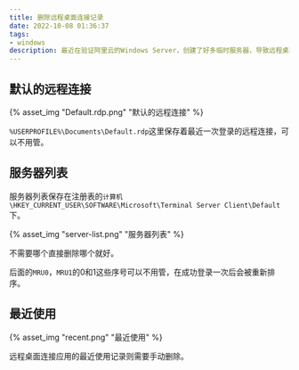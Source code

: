 ```yaml
---
title: 删除远程桌面连接记录
date: 2022-10-08 01:36:37
tags:
- windows
description: 最近在验证阿里云的Windows Server，创建了好多临时服务器，导致远程桌面连接产生了一大堆无用的记录，记录一下删除的方法。
---
```

## 默认的远程连接

{% asset_img "Default.rdp.png" "默认的远程连接" %}

`%USERPROFILE%\Documents\Default.rdp`这里保存着最近一次登录的远程连接，可以不用管。

## 服务器列表

服务器列表保存在注册表的`计算机\HKEY_CURRENT_USER\SOFTWARE\Microsoft\Terminal Server Client\Default`下。

{% asset_img "server-list.png" "服务器列表" %}

不需要哪个直接删除哪个就好。

后面的`MRU0`，`MRU1`的0和1这些序号可以不用管，在成功登录一次后会被重新排序。

## 最近使用

{% asset_img "recent.png" "最近使用" %}

远程桌面连接应用的最近使用记录则需要手动删除。
